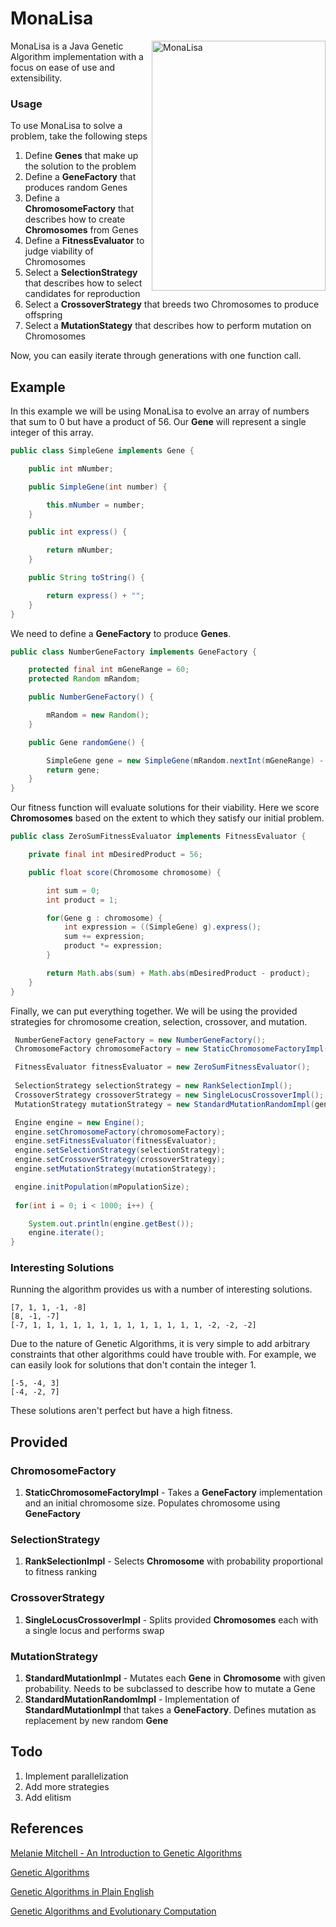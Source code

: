 # MonaLisa

<img src="http://i.imgur.com/Jbvt5GL.png"
 alt="MonaLisa" title="MonaLisa" align="right" width="278" height="400"/>

MonaLisa is a Java Genetic Algorithm implementation with a focus on ease of use and extensibility.

### Usage

To use MonaLisa to solve a problem, take the following steps

1. Define **Genes** that make up the solution to the problem
2. Define a **GeneFactory** that produces random Genes
3. Define a **ChromosomeFactory** that describes how to create **Chromosomes** from Genes
4. Define a **FitnessEvaluator** to judge viability of Chromosomes
5. Select a **SelectionStrategy** that describes how to select candidates for reproduction
6. Select a **CrossoverStrategy** that breeds two Chromosomes to produce offspring
7. Select a **MutationStategy** that describes how to perform mutation on Chromosomes

Now, you can easily iterate through generations with one function call.

## Example

In this example we will be using MonaLisa to evolve an array of numbers that sum to 0 but have a product of 56. Our **Gene** will represent a single integer of this array.

```Java
public class SimpleGene implements Gene {

    public int mNumber;

    public SimpleGene(int number) {

        this.mNumber = number;
    }

    public int express() {

        return mNumber;
    }

    public String toString() {

        return express() + "";
    }
}

```

We need to define a **GeneFactory** to produce **Genes**.

```Java
public class NumberGeneFactory implements GeneFactory {

    protected final int mGeneRange = 60;
    protected Random mRandom;

    public NumberGeneFactory() {

        mRandom = new Random();
    }

    public Gene randomGene() {

        SimpleGene gene = new SimpleGene(mRandom.nextInt(mGeneRange) - mGeneRange/2);
        return gene;
    }
}
```

Our fitness function will evaluate solutions for their viability. Here we score **Chromosomes** based on the extent to which they satisfy our initial problem.

```Java
public class ZeroSumFitnessEvaluator implements FitnessEvaluator {

    private final int mDesiredProduct = 56;

    public float score(Chromosome chromosome) {

        int sum = 0;
        int product = 1;

        for(Gene g : chromosome) {
            int expression = ((SimpleGene) g).express();
            sum += expression;
            product *= expression;
        }

        return Math.abs(sum) + Math.abs(mDesiredProduct - product);
    }
}
```

Finally, we can put everything together. We will be using the provided strategies for chromosome creation, selection, crossover, and mutation.

```Java
 NumberGeneFactory geneFactory = new NumberGeneFactory();
 ChromosomeFactory chromosomeFactory = new StaticChromosomeFactoryImpl(geneFactory, mChromosomeSize);

 FitnessEvaluator fitnessEvaluator = new ZeroSumFitnessEvaluator();
 
 SelectionStrategy selectionStrategy = new RankSelectionImpl();
 CrossoverStrategy crossoverStrategy = new SingleLocusCrossoverImpl();
 MutationStrategy mutationStrategy = new StandardMutationRandomImpl(geneFactory);

 Engine engine = new Engine();
 engine.setChromosomeFactory(chromosomeFactory);
 engine.setFitnessEvaluator(fitnessEvaluator);
 engine.setSelectionStrategy(selectionStrategy);
 engine.setCrossoverStrategy(crossoverStrategy);
 engine.setMutationStrategy(mutationStrategy);

 engine.initPopulation(mPopulationSize);
 
 for(int i = 0; i < 1000; i++) {

    System.out.println(engine.getBest());
    engine.iterate();
}
```

### Interesting Solutions

Running the algorithm provides us with a number of interesting solutions.

```
[7, 1, 1, -1, -8]
[8, -1, -7]
[-7, 1, 1, 1, 1, 1, 1, 1, 1, 1, 1, 1, 1, 1, -2, -2, -2]
```

Due to the nature of Genetic Algorithms, it is very simple to add arbitrary constraints that other algorithms could have trouble with. For example, we can easily look for solutions that don't contain the integer 1.

```
[-5, -4, 3]
[-4, -2, 7]
```

These solutions aren't perfect but have a high fitness.

## Provided

### ChromosomeFactory

1. **StaticChromosomeFactoryImpl** - Takes a **GeneFactory** implementation and an initial chromosome size. Populates chromosome using **GeneFactory**

### SelectionStrategy

1. **RankSelectionImpl** - Selects **Chromosome** with probability proportional to fitness ranking

### CrossoverStrategy

1. **SingleLocusCrossoverImpl** - Splits provided **Chromosomes** each with a single locus and performs swap

### MutationStrategy

1. **StandardMutationImpl** - Mutates each **Gene** in **Chromosome** with given probability. Needs to be subclassed to describe how to mutate a Gene
2. **StandardMutationRandomImpl** - Implementation of **StandardMutationImpl** that takes a **GeneFactory**. Defines mutation as replacement by new random **Gene**

## Todo

1. Implement parallelization 
2. Add more strategies
3. Add elitism

## References

<a href="http://www.boente.eti.br/fuzzy/ebook-fuzzy-mitchell.pdf">Melanie Mitchell - An Introduction to Genetic Algorithms</a>

<a href="http://www.doc.ic.ac.uk/~nd/surprise_96/journal/vol1/hmw/article1.html">Genetic Algorithms</a>

<a href="http://www.ai-junkie.com/ga/intro/gat1.html">Genetic Algorithms in Plain English</a>

<a href="http://www.talkorigins.org/faqs/genalg/genalg.html">Genetic Algorithms and Evolutionary Computation</a>
